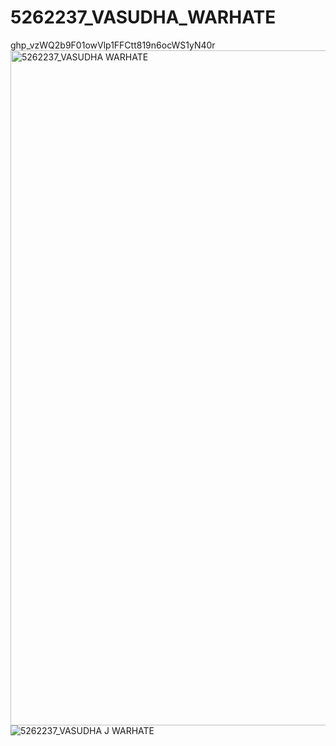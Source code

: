 # 5262237_VASUDHA_WARHATE
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
<img width="1920" height="1080" alt="5262237_VASUDHA WARHATE" src="https://github.com/user-attachments/assets/747a8b5d-9d1e-4eee-984a-4d0c818a8c88" />
![5262237_VASUDHA J  WARHATE](https://github.com/user-attachments/assets/53cbf539-693e-4a29-a332-c65f77a340f2)
